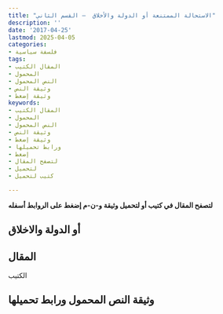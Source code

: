 ```yaml
---
title: "الاستحالة الممتنعة أو الدولة والأخلاق  – القسم الثاني"
description: ''
date: '2017-04-25'
lastmod: 2025-04-05
categories:
- فلسفة سياسية
tags:
- المقال الكتيب
- المحمول
- النص المحمول
- وثيقة النص
- وثيقة إضغط
keywords:
- المقال الكتيب
- المحمول
- النص المحمول
- وثيقة النص
- وثيقة إضغط
- ورابط تحميلها
- إضغط
- لتصفح المقال
- لتحميل
- كتيب لتحميل

---
```

**لتصفح المقال في كتيب أو لتحميل وثيقة و-ن-م إضغط على الروابط أسفله**

## **أو الدولة والاخلاق**

## المقال

الكتيب

## وثيقة النص المحمول ورابط تحميلها

###
